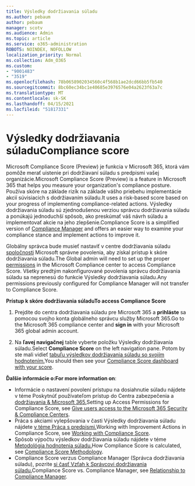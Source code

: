 ```yaml
---
title: Výsledky dodržiavania súladu
ms.author: pebaum
author: pebaum
manager: scotv
ms.audience: Admin
ms.topic: article
ms.service: o365-administration
ROBOTS: NOINDEX, NOFOLLOW
localization_priority: Normal
ms.collection: Adm_O365
ms.custom:
- "9001483"
- "3519"
ms.openlocfilehash: 78b0658902034560c4f568b1ae2dcd66bb5fb540
ms.sourcegitcommit: 8bc60ec34bc1e40685e3976576e04a2623f63a7c
ms.translationtype: MT
ms.contentlocale: sk-SK
ms.lasthandoff: 04/15/2021
ms.locfileid: "51817331"
---
```

# <a name="compliance-score"></a><span data-ttu-id="1d473-102">Výsledky dodržiavania súladu</span><span class="sxs-lookup"><span data-stu-id="1d473-102">Compliance score</span></span>

<span data-ttu-id="1d473-103">Microsoft Compliance Score (Preview) je funkcia v Microsoft 365, ktorá vám pomôže merať uistenie pri dodržiavaní súladu s predpismi vašej organizácie.</span><span class="sxs-lookup"><span data-stu-id="1d473-103">Microsoft Compliance Score (Preview) is a feature in Microsoft 365 that helps you measure your organization's compliance posture.</span></span> <span data-ttu-id="1d473-104">Používa skóre na základe rizík na základe vášho priebehu implementácie akcií súvisiacich s dodržiavaním súladu.</span><span class="sxs-lookup"><span data-stu-id="1d473-104">It uses a risk-based score based on your progress of implementing compliance-related actions.</span></span>   <span data-ttu-id="1d473-105">Výsledky dodržiavania súladu [](https://docs.microsoft.com/microsoft-365/compliance/compliance-manager-overview) sú zjednodušenou verziou správcu dodržiavania súladu a ponúkajú jednoduchší spôsob, ako preskúmať váš návrh súladu a implementovať akcie na jeho zlepšenie.</span><span class="sxs-lookup"><span data-stu-id="1d473-105">Compliance Score is a simplified version of [Compliance Manager](https://docs.microsoft.com/microsoft-365/compliance/compliance-manager-overview) and offers an easier way to examine your compliance stance and implement actions to improve it.</span></span> 

<span data-ttu-id="1d473-106">Globálny správca bude musieť nastaviť v centre dodržiavania súladu [spoločnosti](https://docs.microsoft.com/microsoft-365/security/office-365-security/permissions-in-the-security-and-compliance-center) Microsoft správne povolenia, aby získal prístup k skóre dodržiavania súladu.</span><span class="sxs-lookup"><span data-stu-id="1d473-106">The Global admin will need to set up the proper [permissions](https://docs.microsoft.com/microsoft-365/security/office-365-security/permissions-in-the-security-and-compliance-center) in the Microsoft Compliance center to access Compliance Score.</span></span>  <span data-ttu-id="1d473-107">Všetky predtým nakonfigurované povolenia správcu dodržiavania súladu sa neprenesú do funkcie Výsledky dodržiavania súladu.</span><span class="sxs-lookup"><span data-stu-id="1d473-107">Any permissions previously configured for Compliance Manager will not transfer to Compliance Score.</span></span>

<span data-ttu-id="1d473-108">**Prístup k skóre dodržiavania súladu**</span><span class="sxs-lookup"><span data-stu-id="1d473-108">**To access Compliance Score**</span></span>

1. <span data-ttu-id="1d473-109">Prejdite do centra dodržiavania súladu pre Microsoft 365 a **prihláste** sa pomocou svojho konta globálneho správcu služby Microsoft 365.</span><span class="sxs-lookup"><span data-stu-id="1d473-109">Go to the Microsoft 365 compliance center and **sign in** with your Microsoft 365 global admin account.</span></span>

2. <span data-ttu-id="1d473-110">Na **ľavej navigačnej** table vyberte položku Výsledky dodržiavania súladu.</span><span class="sxs-lookup"><span data-stu-id="1d473-110">Select **Compliance Score** on the left navigation pane.</span></span> <span data-ttu-id="1d473-111">Potom by ste mali vidieť [tabuľu výsledkov dodržiavania súladu so svojím hodnotením.](https://docs.microsoft.com/microsoft-365/compliance/compliance-score-setup#understand-the-compliance-score-dashboard)</span><span class="sxs-lookup"><span data-stu-id="1d473-111">You should then see your [Compliance Score dashboard with your score](https://docs.microsoft.com/microsoft-365/compliance/compliance-score-setup#understand-the-compliance-score-dashboard).</span></span>
 

<span data-ttu-id="1d473-112">**Ďalšie informácie o:**</span><span class="sxs-lookup"><span data-stu-id="1d473-112">**For more information on**:</span></span>

- <span data-ttu-id="1d473-113">Informácie o nastavení povolení prístupu na dosiahnutie súladu nájdete v téme Poskytnúť používateľom prístup do Centra zabezpečenia a [dodržiavania & Microsoft 365.](https://docs.microsoft.com/microsoft-365/security/office-365-security/grant-access-to-the-security-and-compliance-center)</span><span class="sxs-lookup"><span data-stu-id="1d473-113">Setting up Access Permissions for Compliance Score, see [Give users access to the Microsoft 365 Security & Compliance Centers](https://docs.microsoft.com/microsoft-365/security/office-365-security/grant-access-to-the-security-and-compliance-center).</span></span>
- <span data-ttu-id="1d473-114">Práca s akciami vylepšovania v časti Výsledky dodržiavania súladu nájdete [v téme Práca s predpismi.](https://docs.microsoft.com/microsoft-365/compliance/working-with-compliance-score)</span><span class="sxs-lookup"><span data-stu-id="1d473-114">Working with Improvement Actions in Compliance Score, see  [Working with Compliance Score](https://docs.microsoft.com/microsoft-365/compliance/working-with-compliance-score).</span></span>
- <span data-ttu-id="1d473-115">Spôsob výpočtu výsledkov dodržiavania súladu nájdete v téme [Metodológia hodnotenia súladu.](https://docs.microsoft.com/microsoft-365/compliance/compliance-score-methodology)</span><span class="sxs-lookup"><span data-stu-id="1d473-115">How Compliance Score is calculated, see [Compliance Score Methodology](https://docs.microsoft.com/microsoft-365/compliance/compliance-score-methodology).</span></span>
- <span data-ttu-id="1d473-116">Compliance Score verzus Compliance Manager (Správca dodržiavania súladu), pozrite [si časť Vzťah k Správcovi dodržiavania súladu.](https://docs.microsoft.com/microsoft-365/compliance/compliance-score#relationship-to-compliance-manager)</span><span class="sxs-lookup"><span data-stu-id="1d473-116">Compliance Score vs. Compliance Manager, see [Relationship to Compliance Manager](https://docs.microsoft.com/microsoft-365/compliance/compliance-score#relationship-to-compliance-manager).</span></span>


